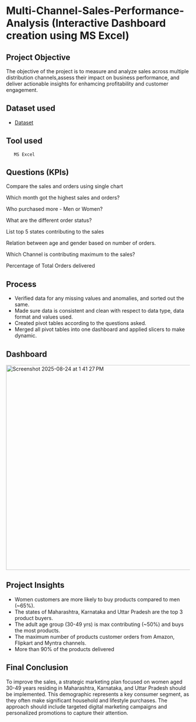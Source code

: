 # Multi-Channel-Sales-Performance-Analysis (Interactive Dashboard creation using MS Excel)

## Project Objective
The objective of the project is to measure and analyze sales across multiple distribution channels,assess their impact on business performance, and deliver actionable insights for enhamcing profitability and customer engagement.  

## Dataset used
- <a href="https://github.com/afrasumi0112-byte/Multi-Channel-Sales-Performance-Analysis/blob/main/multi%20channel%20data.xlsx">Dataset</a>

## Tool used
       MS Excel
       
## Questions (KPIs)
Compare the sales and orders using single chart

Which month got the highest sales and orders?

Who purchased more - Men or Women?

What are the different order status?

List top 5 states contributing to the sales

Relation between age and gender based on number of orders.

Which Channel is contributing maximum to the sales?

Percentage of Total Orders delivered

## Process
- Verified data for any missing values and anomalies, and sorted out the same.
- Made sure data is consistent and clean with respect to data type, data format and values used.
- Created pivot tables according to the questions asked.
- Merged all pivot tables into one dashboard and applied slicers to make dynamic.
  
## Dashboard
<img width="1255" height="560" alt="Screenshot 2025-08-24 at 1 41 27 PM" src="https://github.com/user-attachments/assets/7a0015f1-71cb-493f-be77-e7034bbe86f9" />

## Project Insights
- Women customers are more likely to buy products compared to men (~65%).
- The states of Maharashtra, Karnataka and Uttar Pradesh are the top 3 product buyers.
- The adult age group (30-49 yrs) is max contributing (~50%) and buys the most products.
- The maximum number of products customer orders from Amazon, Flipkart and Myntra channels.
- More than 90% of the products delivered
 
## Final Conclusion
To improve the sales, a strategic marketing plan focused on women aged 30-49 years residing in Maharashtra, Karnataka, and Uttar Pradesh should be implemented. This demographic represents a key consumer segment, as they often make significant household and lifestyle purchases. The approach should include targeted digital marketing campaigns and personalized promotions to capture their attention.

